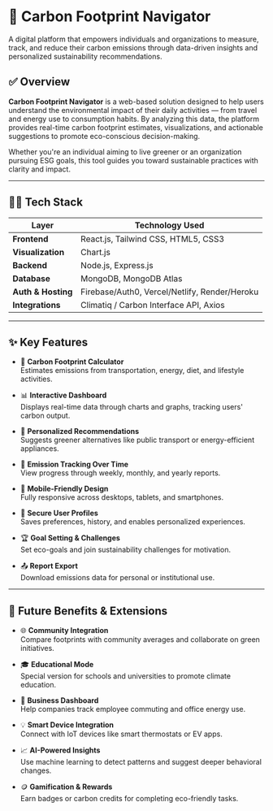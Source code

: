 # 🌿 Carbon Footprint Navigator

A digital platform that empowers individuals and organizations to measure, track, and reduce their carbon emissions through data-driven insights and personalized sustainability recommendations.

## ✅ Overview

**Carbon Footprint Navigator** is a web-based solution designed to help users understand the environmental impact of their daily activities — from travel and energy use to consumption habits. By analyzing this data, the platform provides real-time carbon footprint estimates, visualizations, and actionable suggestions to promote eco-conscious decision-making.

Whether you're an individual aiming to live greener or an organization pursuing ESG goals, this tool guides you toward sustainable practices with clarity and impact.

---

## 🧑‍💻 Tech Stack

| Layer              | Technology Used                            |
|-------------------|---------------------------------------------|
| **Frontend**       | React.js, Tailwind CSS, HTML5, CSS3         |
| **Visualization**  | Chart.js                                    |
| **Backend**        | Node.js, Express.js                         |
| **Database**       | MongoDB, MongoDB Atlas                      |
| **Auth & Hosting** | Firebase/Auth0, Vercel/Netlify, Render/Heroku |
| **Integrations**   | Climatiq / Carbon Interface API, Axios      |

---

## ✨ Key Features

- 🧮 **Carbon Footprint Calculator**  
  Estimates emissions from transportation, energy, diet, and lifestyle activities.

- 📊 **Interactive Dashboard**  
  Displays real-time data through charts and graphs, tracking users' carbon output.

- 🧠 **Personalized Recommendations**  
  Suggests greener alternatives like public transport or energy-efficient appliances.

- 📅 **Emission Tracking Over Time**  
  View progress through weekly, monthly, and yearly reports.

- 📱 **Mobile-Friendly Design**  
  Fully responsive across desktops, tablets, and smartphones.

- 🔐 **Secure User Profiles**  
  Saves preferences, history, and enables personalized experiences.

- 🏆 **Goal Setting & Challenges**  
  Set eco-goals and join sustainability challenges for motivation.

- 📤 **Report Export**  
  Download emissions data for personal or institutional use.

---

## 🚀 Future Benefits & Extensions

- 🌐 **Community Integration**  
  Compare footprints with community averages and collaborate on green initiatives.

- 🎓 **Educational Mode**  
  Special version for schools and universities to promote climate education.

- 🏢 **Business Dashboard**  
  Help companies track employee commuting and office energy use.

- 💡 **Smart Device Integration**  
  Connect with IoT devices like smart thermostats or EV apps.

- 📈 **AI-Powered Insights**  
  Use machine learning to detect patterns and suggest deeper behavioral changes.

- 🪙 **Gamification & Rewards**  
  Earn badges or carbon credits for completing eco-friendly tasks.


